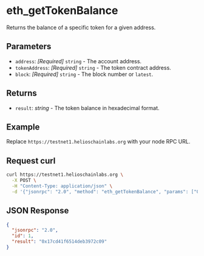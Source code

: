 # eth_getTokenBalance

Returns the balance of a specific token for a given address.

## Parameters

- `address`: *[Required]* `string` - The account address.
- `tokenAddress`: *[Required]* `string` - The token contract address.
- `block`: *[Required]* `string` - The block number or `latest`.

## Returns

- `result`: *string* - The token balance in hexadecimal format.

## Example

Replace `https://testnet1.helioschainlabs.org` with your node RPC URL.

## Request curl
```sh
curl https://testnet1.helioschainlabs.org \
  -X POST \
  -H "Content-Type: application/json" \
  -d '{"jsonrpc": "2.0", "method": "eth_getTokenBalance", "params": ["0x17267eB1FEC301848d4B5140eDDCFC48945427Ab", "0xd4949664cd82660aae99bedc034a0dea8a0bd517", "latest"], "id": 1}'
```

## JSON Response
```json
{
  "jsonrpc": "2.0",
  "id": 1,
  "result": "0x17cd41f6514deb3972c09"
}
```